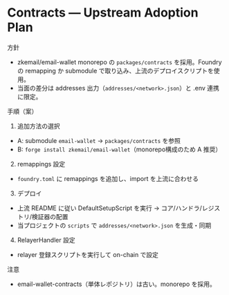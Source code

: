 # Contracts — Upstream Adoption Plan

方針
- zkemail/email-wallet monorepo の `packages/contracts` を採用。Foundry の remapping か submodule で取り込み、上流のデプロイスクリプトを使用。
- 当面の差分は addresses 出力（`addresses/<network>.json`）と .env 連携に限定。

手順（案）
1) 追加方法の選択
- A: submodule `email-wallet` → `packages/contracts` を参照
- B: `forge install zkemail/email-wallet`（monorepo構成のため A 推奨）
2) remappings 設定
- `foundry.toml` に remappings を追加し、import を上流に合わせる
3) デプロイ
- 上流 README に従い DefaultSetupScript を実行 → コア/ハンドラ/レジストリ/検証器の配置
- 当プロジェクトの `scripts` で `addresses/<network>.json` を生成・同期
4) RelayerHandler 設定
- relayer 登録スクリプトを実行して on-chain で設定

注意
- email-wallet-contracts（単体レポジトリ）は古い。monorepo を採用。

